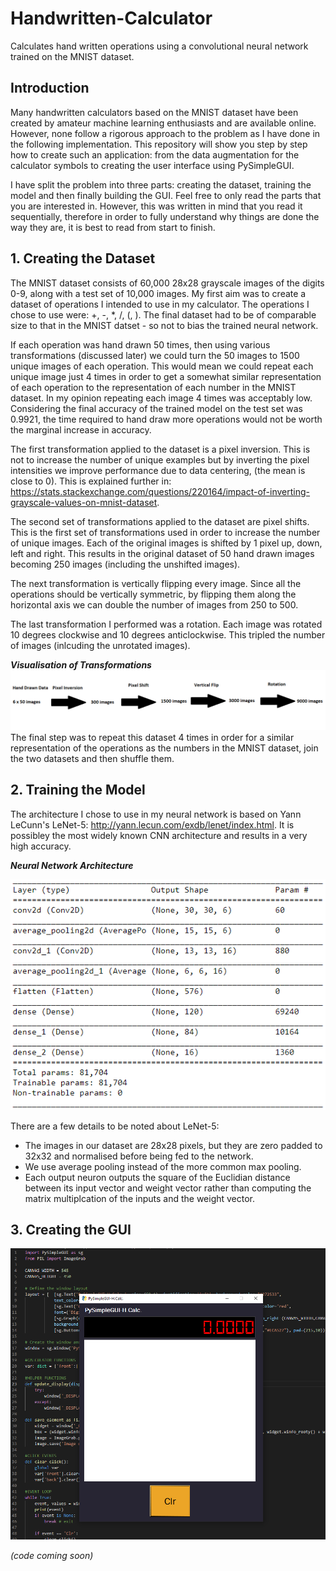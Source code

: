 # Handwritten-Calculator
Calculates hand written operations using a convolutional neural network trained on the MNIST dataset.

## Introduction
Many handwritten calculators based on the MNIST dataset have been created by amateur machine learning enthusiasts and are available online. However, none follow a rigorous approach to the problem as I have done in the following implementation. This repository will show you step by step how to create such an application: from the data augmentation for the calculator symbols to creating the user interface using PySimpleGUI.

I have split the problem into three parts: creating the dataset, training the model and then finally building the GUI. Feel free to only read the parts that you are interested in.
However, this was written in mind that you read it sequentially, therefore in order to fully understand why things are done the way they are, it is best to read from start to finish.


## 1. Creating the Dataset
The MNIST dataset consists of 60,000 28x28 grayscale images of the digits 0-9, along with a test set of 10,000 images. My first aim was to create a dataset of operations I intended to use in my calculator. The operations I chose to use were: +, -, *, /, (, ). The final dataset had to be of comparable size to that in the MNIST datset - so not to bias the trained neural network. 

If each operation was hand drawn 50 times, then using various transformations (discussed later) we could turn the 50 images to 1500 unique images of each operation. This would mean we could repeat each unique image just 4 times in order to get a somewhat similar representation of each operation to the representation of each number in the MNIST dataset. In my opinion repeating each image 4 times was acceptably low. Considering the final accuracy of the trained model on the test set was 0.9921, the time required to hand draw more operations would not be worth the marginal increase in accuracy.

The first transformation applied to the dataset is a pixel inversion. This is not to increase the number of unique examples but by inverting the pixel intensities we improve performance due to data centering, (the mean is close to 0). This is explained further in: https://stats.stackexchange.com/questions/220164/impact-of-inverting-grayscale-values-on-mnist-dataset.

The second set of transformations applied to the dataset are pixel shifts. This is the first set of transformations used in order to increase the number of unique images.
Each of the original images is shifted by 1 pixel up, down, left and right. This results in the original dataset of 50 hand drawn images becoming 250 images (including the unshifted images).

The next transformation is vertically flipping every image. Since all the operations should be vertically symmetric, by flipping them along the horizontal axis we can double the number of images from 250 to 500.

The last transformation I performed was a rotation. Each image was rotated 10 degrees clockwise and 10 degrees anticlockwise. This tripled the number of images (inlcuding the unrotated images).


***Visualisation of Transformations***
![Diagram of Transformations](Images/Transformations.png "Diagram of Transformations")
The final step was to repeat this dataset 4 times in order for a similar representation of the operations as the numbers in the MNIST dataset, join the two datasets and then shuffle them.


## 2. Training the Model
The architecture I chose to use in my neural network is based on Yann LeCunn's LeNet-5: http://yann.lecun.com/exdb/lenet/index.html.
It is possibley the most widely known CNN architecture and results in a very high accuracy.

***Neural Network Architecture***

![Neural Network Architecture](Images/Architecture.png "Architecture based on LeNet-5")

There are a few details to be noted about LeNet-5:
* The images in our dataset are 28x28 pixels, but they are zero padded to 32x32 and normalised before being fed to the network.
* We use average pooling instead of the more common max pooling.
* Each output neuron outputs the square of the Euclidian distance between its input vector and weight vector rather than computing the matrix multiplcation of the inputs and the weight vector.


## 3. Creating the GUI
![Image of Calculator](Images/Calculator.png "Image of Calculator")

*(code coming soon)*

